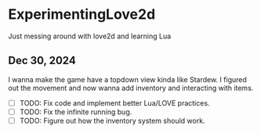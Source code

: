 # ExperimentingLove2d
Just messing around with love2d and learning Lua

## Dec 30, 2024 
I wanna make the game have a topdown view kinda like Stardew. I figured out the movement and now wanna add inventory and interacting with items. 
- [ ] TODO: Fix code and implement better Lua/LOVE practices. 
- [ ] TODO: Fix the infinite running bug.
- [ ] TODO: Figure out how the inventory system should work.
